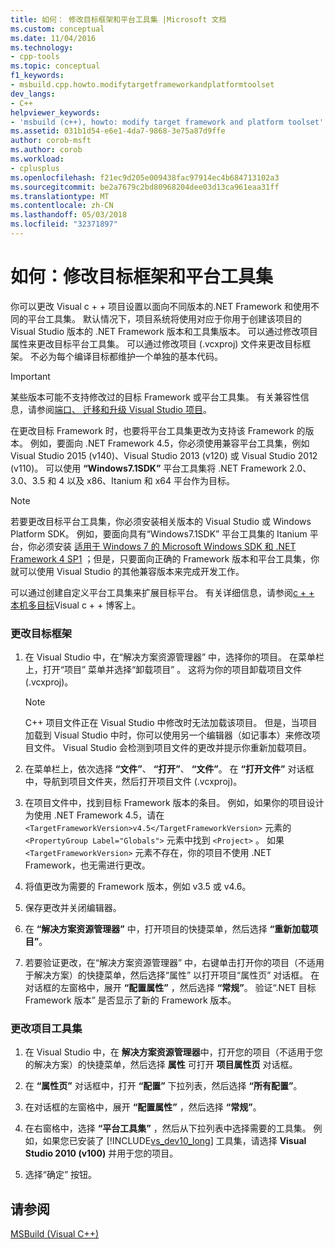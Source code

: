 ```yaml
---
title: 如何： 修改目标框架和平台工具集 |Microsoft 文档
ms.custom: conceptual
ms.date: 11/04/2016
ms.technology:
- cpp-tools
ms.topic: conceptual
f1_keywords:
- msbuild.cpp.howto.modifytargetframeworkandplatformtoolset
dev_langs:
- C++
helpviewer_keywords:
- 'msbuild (c++), howto: modify target framework and platform toolset'
ms.assetid: 031b1d54-e6e1-4da7-9868-3e75a87d9ffe
author: corob-msft
ms.author: corob
ms.workload:
- cplusplus
ms.openlocfilehash: f21ec9d205e009438fac97914ec4b684713102a3
ms.sourcegitcommit: be2a7679c2bd80968204dee03d13ca961eaa31ff
ms.translationtype: MT
ms.contentlocale: zh-CN
ms.lasthandoff: 05/03/2018
ms.locfileid: "32371897"
---
```

# <a name="how-to-modify-the-target-framework-and-platform-toolset"></a>如何：修改目标框架和平台工具集
你可以更改 Visual c + + 项目设置以面向不同版本的.NET Framework 和使用不同的平台工具集。 默认情况下，项目系统将使用对应于你用于创建该项目的 Visual Studio 版本的 .NET Framework 版本和工具集版本。 可以通过修改项目属性来更改目标平台工具集。 可以通过修改项目 (.vcxproj) 文件来更改目标框架。 不必为每个编译目标都维护一个单独的基本代码。  
  
> [!IMPORTANT]
>  某些版本可能不支持修改过的目标 Framework 或平台工具集。 有关兼容性信息，请参阅[端口、 迁移和升级 Visual Studio 项目](/visualstudio/porting/port-migrate-and-upgrade-visual-studio-projects)。  
  
 在更改目标 Framework 时，也要将平台工具集更改为支持该 Framework 的版本。 例如，要面向 .NET Framework 4.5，你必须使用兼容平台工具集，例如 Visual Studio 2015 (v140)、Visual Studio 2013 (v120) 或 Visual Studio 2012 (v110)。 可以使用 **“Windows7.1SDK”** 平台工具集将 .NET Framework 2.0、3.0、3.5 和 4 以及 x86、Itanium 和 x64 平台作为目标。  
  
> [!NOTE]
>  若要更改目标平台工具集，你必须安装相关版本的 Visual Studio 或 Windows Platform SDK。 例如，要面向具有“Windows7.1SDK”  平台工具集的 Itanium 平台，你必须安装 [适用于 Windows 7 的 Microsoft Windows SDK 和 .NET Framework 4 SP1](http://www.microsoft.com/download/details.aspx?id=8279) ；但是，只要面向正确的 Framework 版本和平台工具集，你就可以使用 Visual Studio 的其他兼容版本来完成开发工作。  
  
 可以通过创建自定义平台工具集来扩展目标平台。 有关详细信息，请参阅[c + + 本机多目标](http://go.microsoft.com/fwlink/p/?linkid=196619)Visual c + + 博客上。  
  
### <a name="to-change-the-target-framework"></a>更改目标框架  
  
1.  在 Visual Studio 中，在“解决方案资源管理器” 中，选择你的项目。 在菜单栏上，打开“项目”  菜单并选择“卸载项目” 。 这将为你的项目卸载项目文件 (.vcxproj)。  
  
    > [!NOTE]
    >  C++ 项目文件正在 Visual Studio 中修改时无法加载该项目。 但是，当项目加载到 Visual Studio 中时，你可以使用另一个编辑器（如记事本）来修改项目文件。 Visual Studio 会检测到项目文件的更改并提示你重新加载项目。  
  
2.  在菜单栏上，依次选择 **“文件”**、 **“打开”**、 **“文件”**。 在 **“打开文件”** 对话框中，导航到项目文件夹，然后打开项目文件 (.vcxproj)。  
  
3.  在项目文件中，找到目标 Framework 版本的条目。 例如，如果你的项目设计为使用 .NET Framework 4.5，请在 `<TargetFrameworkVersion>v4.5</TargetFrameworkVersion>` 元素的 `<PropertyGroup Label="Globals">` 元素中找到 `<Project>` 。 如果 `<TargetFrameworkVersion>` 元素不存在，你的项目不使用 .NET Framework，也无需进行更改。  
  
4.  将值更改为需要的 Framework 版本，例如 v3.5 或 v4.6。  
  
5.  保存更改并关闭编辑器。  
  
6.  在 **“解决方案资源管理器”** 中，打开项目的快捷菜单，然后选择 **“重新加载项目”**。  
  
7.  若要验证更改，在“解决方案资源管理器” 中，右键单击打开你的项目（不适用于解决方案）的快捷菜单，然后选择“属性”  以打开项目“属性页”  对话框。 在对话框的左窗格中，展开 **“配置属性”** ，然后选择 **“常规”**。 验证“.NET 目标 Framework 版本”  是否显示了新的 Framework 版本。  
  
### <a name="to-change-the-project-toolset"></a>更改项目工具集  
  
1.  在 Visual Studio 中，在 **解决方案资源管理器**中，打开您的项目（不适用于您的解决方案）的快捷菜单，然后选择 **属性** 可打开 **项目属性页** 对话框。  
  
2.  在 **“属性页”** 对话框中，打开 **“配置”** 下拉列表，然后选择 **“所有配置”**。  
  
3.  在对话框的左窗格中，展开 **“配置属性”** ，然后选择 **“常规”**。  
  
4.  在右窗格中，选择 **“平台工具集”** ，然后从下拉列表中选择需要的工具集。 例如，如果您已安装了 [!INCLUDE[vs_dev10_long](../build/includes/vs_dev10_long_md.md)] 工具集，请选择 **Visual Studio 2010 (v100)** 并用于您的项目。  
  
5.  选择“确定”  按钮。  
  
## <a name="see-also"></a>请参阅  
 [MSBuild (Visual C++)](../build/msbuild-visual-cpp.md)